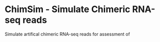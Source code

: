 # ChimSim - Simulate Chimeric RNA-seq reads
Simulate artifical chimeric RNA-seq reads for assessment of
